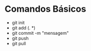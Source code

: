 # Comandos Básicos

 - git init
 - git add (. *)
 - git commit -m "mensagem"
 - git push
 - git pull

